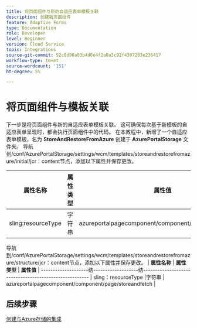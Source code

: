 ```yaml
---
title: 将页面组件与新的自适应表单模板关联
description: 创建新页面组件
feature: Adaptive Forms
type: Documentation
role: Developer
level: Beginner
version: Cloud Service
topic: Integrations
source-git-commit: 52c8d96a03b4d6e4f2a0a3c92f4307203e236417
workflow-type: tm+mt
source-wordcount: '151'
ht-degree: 5%

---
```


# 将页面组件与模板关联

下一步是将页面组件与新的自适应表单模板关联。 这可确保每次基于新模板的自适应表单呈现时，都会执行页面组件中的代码。 在本教程中，新增了一个自适应表单模板，名为 **StoreAndRestoreFromAzure** 创建于 **AzurePortalStorage** 文件夹。
导航到/conf/AzurePortalStorage/settings/wcm/templates/storeandrestorefromazure/initial/jcr：content节点，添加以下属性并保存更改。

| **属性名称** | **属性类型** | **属性值** |
|--------------------|-------------------|-------------------------------------------------------|
| sling:resourceType | 字符串 | azureportalpagecomponent/component/page/storeandfetch |

导航到/conf/AzurePortalStorage/settings/wcm/templates/storeandrestorefromazure/structure/jcr：content节点，添加以下属性并保存更改。
| **属性名称**  | **属性类型** | **属性值**                                    | --------------------结-------------------结------------------------------------------------------- | sling：resourceType |字符串 | azureportalpagecomponent/component/page/storeandfetch |


## 后续步骤

[创建与Azure存储的集成](./create-fdm.md)
